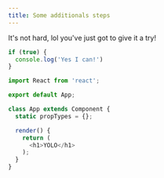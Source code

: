 ```yaml
---
title: Some additionals steps
---
```


It's not hard, lol you've just got to give it a try!

```javascript
if (true) {
  console.log('Yes I can!')
}

import React from 'react';

export default App;

class App extends Component {
  static propTypes = {};

  render() {
    return (
      <h1>YOLO</h1>
    );
  }
}
```
